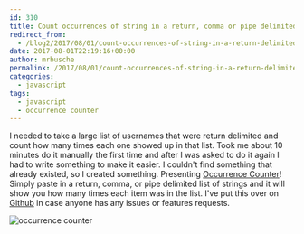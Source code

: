 ```yaml
---
id: 310
title: Count occurrences of string in a return, comma or pipe delimited list
redirect_from:
  - /blog2/2017/08/01/count-occurrences-of-string-in-a-return-delimited-list/
date: 2017-08-01T22:19:16+00:00
author: mrbusche
permalink: /2017/08/01/count-occurrences-of-string-in-a-return-delimited-list/
categories:
  - javascript
tags:
  - javascript
  - occurrence counter
---
```


I needed to take a large list of usernames that were return delimited and count how many times each one showed up in that list. Took me about 10 minutes do it manually the first time and after I was asked to do it again I had to write something to make it easier. I couldn't find something that already existed, so I created something. Presenting [Occurrence Counter](https://mrbusche.com/p/oc/)! Simply paste in a return, comma, or pipe delimited list of strings and it will show you how many times each item was in the list. I've put this over on [Github](https://github.com/mrbusche/occurrenceCounter) in case anyone has any issues or features requests.

<img src="/images/2017/08/occurrencecounter.png" alt="occurrence counter" />
